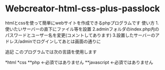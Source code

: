 # Webcreator-html-css-plus-passlock
htmlとcssを使って簡単にwebサイトを作成できるphpプログラムです 
使い方
1.使いたいサーバーの直下にファイル等を設置
2.adminフォルダのindex.php内のパスワードとユーザー名を変更(コメントしてあります)
3.設置したサーバーのアドレス/adminでログインしてあとは画面の通りに

追記
このプログラムでは次の言語を使用します

*html
*css
**php                    <-必須ではありません
**javascript             <-必須ではありません
